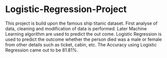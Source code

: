 # Logistic-Regression-Project
This project is build upon the famous ship titanic dataset. First analyse of data, cleaning and modification of data is performed. Later Machine Learning algorithm are used to predict the out come.
Logistic Regression is used to predict the outcome whether the person died was a male or female from other details such as ticket, cabin, etc.
The Accuracy using Logistic Regression came out to be 81.81%.
